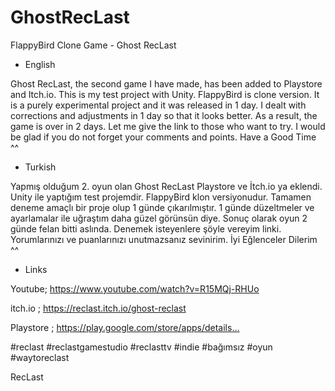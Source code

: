 # GhostRecLast
FlappyBird Clone Game - Ghost RecLast

- English

Ghost RecLast, the second game I have made, has been added to Playstore and Itch.io. This is my test project with Unity. FlappyBird is clone version. It is a purely experimental project and it was released in 1 day. I dealt with corrections and adjustments in 1 day so that it looks better. As a result, the game is over in 2 days. Let me give the link to those who want to try. I would be glad if you do not forget your comments and points. Have a Good Time ^^

- Turkish


Yapmış olduğum 2. oyun olan Ghost RecLast Playstore ve İtch.io ya eklendi. Unity ile yaptığım test projemdir. FlappyBird klon versiyonudur. Tamamen deneme amaçlı bir proje olup 1 günde çıkarılmıştır. 1 günde düzeltmeler ve ayarlamalar ile uğraştım daha güzel görünsün diye. Sonuç olarak oyun 2 günde felan bitti aslında. Denemek isteyenlere şöyle vereyim linki. Yorumlarınızı ve puanlarınızı unutmazsanız sevinirim. İyi Eğlenceler Dilerim ^^

- Links


Youtube; https://www.youtube.com/watch?v=R15MQj-RHUo


itch.io ; https://reclast.itch.io/ghost-reclast


Playstore ; https://play.google.com/store/apps/details…

#reclast #reclastgamestudio #reclasttv #indie #bağımsız #oyun #waytoreclast


RecLast
